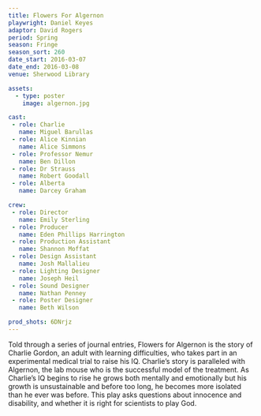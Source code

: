 ```yaml
---
title: Flowers For Algernon
playwright: Daniel Keyes
adaptor: David Rogers
period: Spring
season: Fringe
season_sort: 260
date_start: 2016-03-07
date_end: 2016-03-08
venue: Sherwood Library

assets:
  - type: poster
    image: algernon.jpg

cast:
 - role: Charlie
   name: Miguel Barullas
 - role: Alice Kinnian
   name: Alice Simmons
 - role: Professor Nemur
   name: Ben Dillon
 - role: Dr Strauss
   name: Robert Goodall
 - role: Alberta
   name: Darcey Graham

crew:
 - role: Director
   name: Emily Sterling
 - role: Producer
   name: Eden Phillips Harrington
 - role: Production Assistant
   name: Shannon Moffat
 - role: Design Assistant
   name: Josh Mallalieu
 - role: Lighting Designer
   name: Joseph Heil
 - role: Sound Designer
   name: Nathan Penney
 - role: Poster Designer
   name: Beth Wilson

prod_shots: 6DNrjz
---
```


Told through a series of journal entries, Flowers for Algernon is the story of Charlie Gordon, an adult with learning difficulties, who takes part in an experimental medical trial to raise his IQ. Charlie’s story is paralleled with Algernon, the lab mouse who is the successful model of the treatment. As Charlie’s IQ begins to rise he grows both mentally and emotionally but his growth is unsustainable and before too long, he becomes more isolated than he ever was before. This play asks questions about innocence and disability, and whether it is right for scientists to play God.
